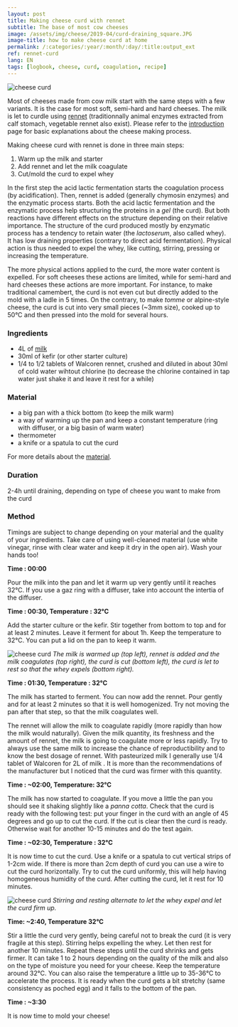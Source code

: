 ```yaml
---
layout: post
title: Making cheese curd with rennet
subtitle: The base of most cow cheeses
image: /assets/img/cheese/2019-04/curd-draining_square.JPG
image-title: how to make cheese curd at home
permalink: /:categories/:year/:month/:day/:title:output_ext
ref: rennet-curd
lang: EN
tags: [logbook, cheese, curd, coagulation, recipe]
---
```


![cheese curd]({{site.baseurl}}/assets/img/cheese/2019-04/curd-draining.JPG)

<!--excerpt.start-->
Most of cheeses made from cow milk start with the same steps with a few variants. It is the case for most soft, semi-hard and hard cheeses. 
The milk is let to curdle using [rennet]({{site.baseurl}}/2019/03/04/starter-kit.html) (traditionnally animal enzymes extracted from calf stomach, vegetable rennet also exist).
Please refer to the [introduction]({{site.baseurl}}/basics) page for basic explanations about the cheese making process.

Making cheese curd with rennet is done in three main steps: 
1. Warm up the milk and starter
2. Add rennet and let the milk coagulate
3. Cut/mold the curd to expel whey
<!--excerpt.end-->

In the first step the acid lactic fermentation starts the coagulation process (by acidification). 
Then, rennet is added (generally chymosin enzymes) and the enzymatic process starts. 
Both the acid lactic fermentation and the enzymatic process help structuring the proteins in a *gel* (the curd). 
But both reactions have different effects on the structure depending on their relative importance. 
The structure of the curd produced mostly by enzymatic process has a tendency to retain water (the *lactoserum*, also called whey). 
It has low draining properties (contrary to direct acid fermentation). 
Physical action is thus needed to expel the whey, like cutting, stirring, pressing or increasing the temperature. 

The more physical actions applied to the curd, the more water content is expelled. 
For soft cheeses these actions are limited, while for semi-hard and hard cheeses these actions are more important. 
For instance, to make traditional camembert, the curd is not even cut but directly added to the mold with a ladle in 5 times. 
On the contrary, to make *tomme* or alpine-style cheese, the curd is cut into very small pieces (~3mm size), cooked up to 50°C and then pressed into the mold for several hours.


### Ingredients

- 4L of [milk]({{site.baseurl}}/2019/03/02/raw-milk.html)
- 30ml of kefir (or other starter culture)
- 1/4 to 1/2 tablets of Walcoren rennet, crushed and diluted in about 30ml of cold water wihtout chlorine (to decrease the chlorine contained in tap water just shake it and leave it rest for a while)

### Material

- a big pan with a thick bottom (to keep the milk warm)
- a way of warming up the pan and keep a constant temperature (ring with diffuser, or a big basin of warm water)
- thermometer
- a knife or a spatula to cut the curd

For more details about the [material]({{site.baseurl}}/2019/03/04/starter-kit.html).

### Duration

2-4h until draining, depending on type of cheese you want to make from the curd

### Method

Timings are subject to change depending on your material and the quality of your ingredients.
Take care of using well-cleaned material (use white vinegar, rinse with clear water and keep it dry in the open air). Wash your hands too!

**Time : 00:00**

Pour the milk into the pan and let it warm up very gently until it reaches 32°C.
If you use a gaz ring with a diffuser, take into account the intertia of the diffuser. 

**Time : 00:30, Temperature : 32°C**

Add the starter culture or the kefir.
Stir together from bottom to top and for at least 2 minutes.
Leave it ferment for about 1h. Keep the temperature to 32°C. You can put a lid on the pan to keep it warm.

![cheese curd]({{site.baseurl}}/assets/img/cheese/2019-04/cheese-cut.jpg)
*The milk is warmed up (top left), rennet is added and the milk coagulates (top right), the curd is cut (bottom left), the curd is let to rest so that the whey expels (bottom right).*

**Time : 01:30, Temperature : 32°C**

The milk has started to ferment. You can now add the rennet. Pour gently and for at least 2 minutes so that it is well homogenized. Try not moving the pan after that step, so that the milk coagulates well.

The rennet will allow the milk to coagulate rapidly (more rapidly than how the milk would naturally). 
Given the milk quantity, its freshness and the amount of rennet, the milk is going to coagulate more or less rapidly. 
Try to always use the same milk to increase the chance of reproductibility and to know the best dosage of rennet. 
With pasteurized milk I generally use 1/4 tablet of Walcoren for 2L of milk . It is more than the recommendations of 
the manufacturer but I noticed that the curd was firmer with this quantity.

**Time : ~02:00, Temperature: 32°C**

The milk has now started to coagulate. If you move a little the pan you should see it shaking slightly like a *panna cotta*. 
Check that the curd is ready with the following test: put your finger in the curd with an angle of 45 degrees and go up to cut the curd. If the cut is clear then the curd is ready. Otherwise wait for another 10-15 minutes and do the test again.

**Time : ~02:30, Temperature : 32°C**

It is now time to cut the curd. Use a knife or a spatula to cut vertical strips of 1-2cm wide. If there is more than 2cm depth of curd you can use a wire to cut the curd horizontally. Try to cut the curd uniformly, this will help having homogeneous humidity of the curd.
After cutting the curd, let it rest for 10 minutes.

![cheese curd]({{site.baseurl}}/assets/img/cheese/2019-04/curd-whey-expell.jpg)
*Stirring and resting alternate to let the whey expel and let the curd firm up.*

**Time: ~2:40, Temperature 32°C**

Stir a little the curd very gently, being careful not to break the curd (it is very fragile at this step). Stirring helps expelling the whey. Let then rest for another 10 minutes.
Repeat these steps until the curd shrinks and gets firmer. It can take 1 to 2 hours depending on the quality of the milk and also on the type of moisture you need for your cheese. 
Keep the temperature around 32°C. You can also raise the temperature a little up to 35-36°C to accelerate the process.
It is ready when the curd gets a bit stretchy (same consistency as poched egg) and it falls to the bottom of the pan.

**Time : ~3:30**

It is now time to mold your cheese!


